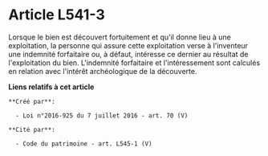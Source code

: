 # Article L541-3

Lorsque le bien est découvert fortuitement et qu'il donne lieu à une exploitation, la personne qui assure cette exploitation
verse à l'inventeur une indemnité forfaitaire ou, à défaut, intéresse ce dernier au résultat de l'exploitation du bien.
L'indemnité forfaitaire et l'intéressement sont calculés en relation avec l'intérêt archéologique de la découverte.

**Liens relatifs à cet article**

	**Créé par**:

	  - Loi n°2016-925 du 7 juillet 2016 - art. 70 (V)

	**Cité par**:

	  - Code du patrimoine - art. L545-1 (V)
